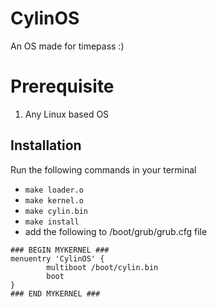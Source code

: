 # CylinOS
An OS made for timepass :)

# Prerequisite
1. Any Linux based OS

## Installation
Run the following commands in your terminal
- `make loader.o`
- `make kernel.o`
- `make cylin.bin`
- `make install`
- add the following to /boot/grub/grub.cfg file

```
### BEGIN MYKERNEL ###
menuentry 'CylinOS' {
        multiboot /boot/cylin.bin
        boot
}
### END MYKERNEL ###
```
